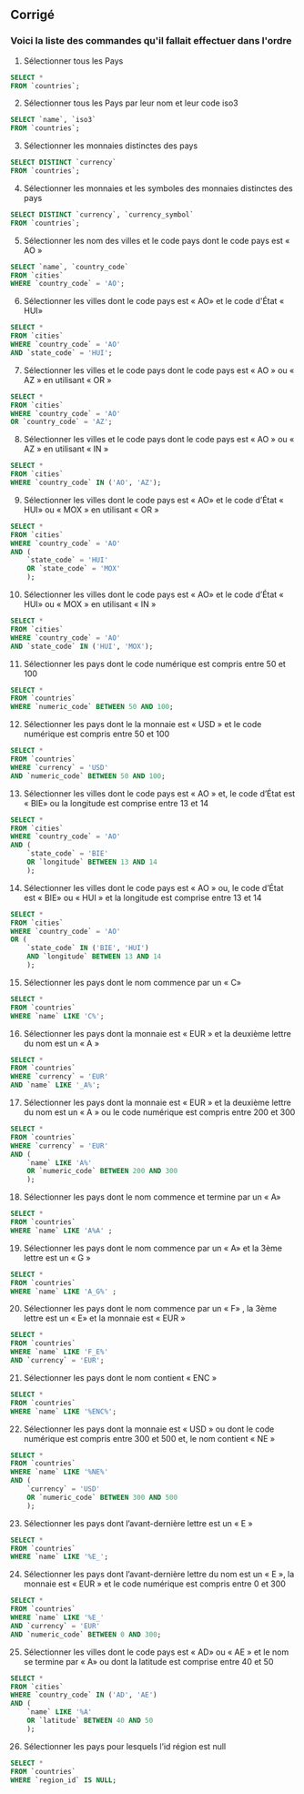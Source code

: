 ## Corrigé

### Voici la liste des commandes qu'il fallait effectuer dans l'ordre

1. Sélectionner tous les Pays
```sql
SELECT * 
FROM `countries`;
```
 
2. Sélectionner tous les Pays par leur nom et leur code iso3
```sql
SELECT `name`, `iso3` 
FROM `countries`;
```
 
3. Sélectionner les monnaies distinctes des pays 
```sql
SELECT DISTINCT `currency` 
FROM `countries`;
```
 
4. Sélectionner les monnaies et les symboles des monnaies distinctes des pays 
```sql 
SELECT DISTINCT `currency`, `currency_symbol` 
FROM `countries`;
```
 
5. Sélectionner les nom des villes et le code pays dont le code pays est « AO » 
```sql
SELECT `name`, `country_code` 
FROM `cities` 
WHERE `country_code` = 'AO';
```

6. Sélectionner les villes dont le code pays est « AO» et le code d'État « HUI»
```sql
SELECT * 
FROM `cities` 
WHERE `country_code` = 'AO' 
AND `state_code` = 'HUI';
```
 
7. Sélectionner les villes et le code pays dont le code pays est « AO » ou « AZ » en utilisant « OR »
```sql
SELECT * 
FROM `cities` 
WHERE `country_code` = 'AO' 
OR `country_code` = 'AZ';
```
 
8. Sélectionner les villes et le code pays dont le code pays est « AO » ou « AZ » en utilisant « IN »
```sql
SELECT * 
FROM `cities` 
WHERE `country_code` IN ('AO', 'AZ');
```
 
9. Sélectionner les villes dont le code pays est « AO» et le code d’État « HUI» ou « MOX » en utilisant « OR »
```sql
SELECT * 
FROM `cities` 
WHERE `country_code` = 'AO' 
AND (
    `state_code` = 'HUI' 
    OR `state_code` = 'MOX'
    );
```
 
10. Sélectionner les villes dont le code pays est « AO» et le code d’État « HUI» ou « MOX » en utilisant « IN »
```sql
SELECT * 
FROM `cities` 
WHERE `country_code` = 'AO' 
AND `state_code` IN ('HUI', 'MOX');
```
 
11. Sélectionner les pays dont le code numérique est compris entre 50 et 100 
```sql
SELECT * 
FROM `countries` 
WHERE `numeric_code` BETWEEN 50 AND 100;
```
 
12. Sélectionner les pays dont le la monnaie est « USD » et le code numérique est compris entre 50 et 100
```sql
SELECT * 
FROM `countries` 
WHERE `currency` = 'USD' 
AND `numeric_code` BETWEEN 50 AND 100;
```
 
13. Sélectionner les villes dont le code pays est « AO » et, le code d’État est « BIE» ou la longitude est comprise entre 13 et 14
```sql
SELECT * 
FROM `cities` 
WHERE `country_code` = 'AO' 
AND (
    `state_code` = 'BIE' 
    OR `longitude` BETWEEN 13 AND 14
    );
```
 
14. Sélectionner les villes dont le code pays est « AO » ou, le code d’État est « BIE» ou « HUI » et la longitude est comprise entre 13 et 14
```sql
SELECT * 
FROM `cities` 
WHERE `country_code` = 'AO' 
OR (
    `state_code` IN ('BIE', 'HUI') 
    AND `longitude` BETWEEN 13 AND 14
    );
```
	
15. Sélectionner les pays dont le nom commence par un « C»
```sql
SELECT * 
FROM `countries` 
WHERE `name` LIKE 'C%';
```
 
16. Sélectionner les pays dont la monnaie est « EUR » et la deuxième lettre du nom est un « A »
```sql
SELECT * 
FROM `countries` 
WHERE `currency` = 'EUR' 
AND `name` LIKE '_A%';
```
 
17. Sélectionner les pays dont la monnaie est « EUR » et la deuxième lettre du nom est un « A » ou le code numérique est compris entre 200 et 300
```sql
SELECT * 
FROM `countries` 
WHERE `currency` = 'EUR' 
AND (
    `name` LIKE 'A%' 
    OR `numeric_code` BETWEEN 200 AND 300
    );
```
 
18. Sélectionner les pays dont le nom commence et termine par un « A» 
```sql
SELECT * 
FROM `countries` 
WHERE `name` LIKE 'A%A' ;
```
 
19. Sélectionner les pays dont le nom commence par un « A» et la 3ème lettre est un « G »
```sql
SELECT * 
FROM `countries` 
WHERE `name` LIKE 'A_G%' ;
```
 
20. Sélectionner les pays dont le nom commence par un « F» , la 3ème lettre est un « E» et la monnaie est « EUR » 
```sql
SELECT * 
FROM `countries` 
WHERE `name` LIKE 'F_E%' 
AND `currency` = 'EUR';
```
 
21. Sélectionner les pays dont le nom contient « ENC »
```sql
SELECT * 
FROM `countries` 
WHERE `name` LIKE '%ENC%';
```
 
22. Sélectionner les pays dont la monnaie est « USD » ou dont le code numérique est compris entre 300 et 500 et, le nom contient « NE »
```sql
SELECT * 
FROM `countries` 
WHERE `name` LIKE '%NE%' 
AND (
    `currency` = 'USD' 
    OR `numeric_code` BETWEEN 300 AND 500
    );
```
 
23. Sélectionner les pays dont l’avant-dernière lettre est un « E »
```sql
SELECT * 
FROM `countries` 
WHERE `name` LIKE '%E_';
```
 
24. Sélectionner les pays dont l’avant-dernière lettre du nom est un « E », la monnaie est « EUR » et le code numérique est compris entre 0 et 300
```sql
SELECT * 
FROM `countries` 
WHERE `name` LIKE '%E_' 
AND `currency` = 'EUR' 
AND `numeric_code` BETWEEN 0 AND 300;
```
 
25. Sélectionner les villes dont le code pays est « AD» ou « AE » et le nom se termine par « A» ou dont la latitude est comprise entre 40 et 50 
```sql
SELECT * 
FROM `cities` 
WHERE `country_code` IN ('AD', 'AE') 
AND (
    `name` LIKE '%A' 
    OR `latitude` BETWEEN 40 AND 50
    );
```

26. Sélectionner les pays pour lesquels l’id région est null
```sql
SELECT * 
FROM `countries` 
WHERE `region_id` IS NULL;
```
